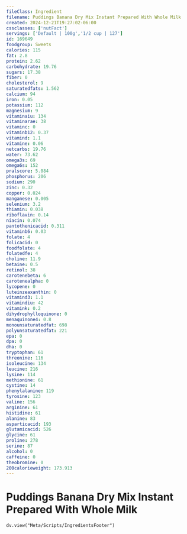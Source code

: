 ```yaml
---
fileClass: Ingredient
filename: Puddings Banana Dry Mix Instant Prepared With Whole Milk
created: 2024-12-21T19:27:02-06:00
cssclasses: ['nutFact']
servings: ['Default | 100g','1/2 cup | 127']
id: 169649
foodgroup: Sweets
calories: 115
fat: 2.8
protein: 2.62
carbohydrate: 19.76
sugars: 17.38
fiber: 0
cholesterol: 9
saturatedfats: 1.562
calcium: 94
iron: 0.05
potassium: 112
magnesium: 9
vitaminaiu: 134
vitaminarae: 38
vitaminc: 0
vitaminb12: 0.37
vitamind: 1.1
vitamine: 0.06
netcarbs: 19.76
water: 73.62
omega3s: 69
omega6s: 152
pralscore: 5.084
phosphorus: 206
sodium: 290
zinc: 0.32
copper: 0.024
manganese: 0.005
selenium: 3.2
thiamin: 0.038
riboflavin: 0.14
niacin: 0.074
pantothenicacid: 0.311
vitaminb6: 0.03
folate: 4
folicacid: 0
foodfolate: 4
folatedfe: 4
choline: 11.9
betaine: 0.5
retinol: 38
carotenebeta: 6
carotenealpha: 0
lycopene: 0
luteinzeaxanthin: 0
vitamind3: 1.1
vitamindiu: 42
vitamink: 0.2
dihydrophylloquinone: 0
menaquinone4: 0.8
monounsaturatedfat: 698
polyunsaturatedfat: 221
epa: 0
dpa: 0
dha: 0
tryptophan: 61
threonine: 116
isoleucine: 134
leucine: 216
lysine: 114
methionine: 61
cystine: 14
phenylalanine: 119
tyrosine: 123
valine: 156
arginine: 61
histidine: 61
alanine: 83
asparticacid: 193
glutamicacid: 526
glycine: 61
proline: 278
serine: 87
alcohol: 0
caffeine: 0
theobromine: 0
200calorieweight: 173.913
---
```


# Puddings Banana Dry Mix Instant Prepared With Whole Milk

```dataviewjs
dv.view("Meta/Scripts/IngredientsFooter")
```
